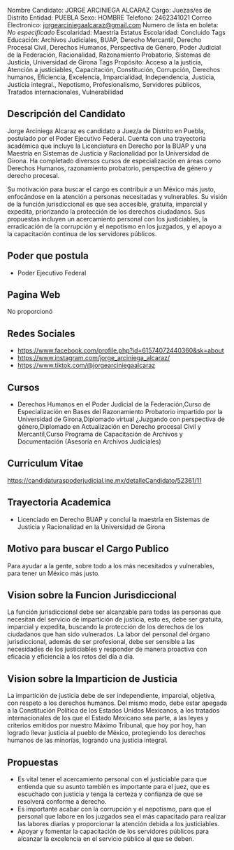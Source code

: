 Nombre Candidato: JORGE ARCINIEGA ALCARAZ
Cargo: Juezas/es de Distrito
Entidad: PUEBLA
Sexo: HOMBRE
Telefono: 2462341021
Correo Electronico: jorgearciniegaalcaraz@gmail.com
Numero de lista en boleta: *No especificado*
Escolaridad: Maestría
Estatus Escolaridad: Concluido
Tags Educación: Archivos Judiciales, BUAP, Derecho Mercantil, Derecho Procesal Civil, Derechos Humanos, Perspectiva de Género, Poder Judicial de la Federación, Racionalidad, Razonamiento Probatorio, Sistemas de Justicia, Universidad de Girona
Tags Propósito: Acceso a la justicia, Atención a justiciables, Capacitación, Constitución, Corrupción, Derechos humanos, Eficiencia, Excelencia, Imparcialidad, Independencia, Justicia, Justicia integral., Nepotismo, Profesionalismo, Servidores públicos, Tratados internacionales, Vulnerabilidad


## Descripción del Candidato 

Jorge Arciniega Alcaraz es candidato a Juez/a de Distrito en Puebla, postulado por el Poder Ejecutivo Federal. Cuenta con una trayectoria académica que incluye la Licenciatura en Derecho por la BUAP y una Maestría en Sistemas de Justicia y Racionalidad por la Universidad de Girona. Ha completado diversos cursos de especialización en áreas como Derechos Humanos, razonamiento probatorio, perspectiva de género y derecho procesal.

Su motivación para buscar el cargo es contribuir a un México más justo, enfocándose en la atención a personas necesitadas y vulnerables. Su visión de la función jurisdiccional es que sea accesible, gratuita, imparcial y expedita, priorizando la protección de los derechos ciudadanos. Sus propuestas incluyen un acercamiento personal con los justiciables, la erradicación de la corrupción y el nepotismo en los juzgados, y el apoyo a la capacitación continua de los servidores públicos.


## Poder que postula

- Poder Ejecutivo Federal


## Pagina Web

No proporcionó


## Redes Sociales

- https://www.facebook.com/profile.php?id=61574072440360&sk=about
- https://www.instagram.com/jorge_arciniega_alcaraz/
- https://www.tiktok.com/@jorgearciniegaalcaraz


## Cursos

- Derechos Humanos en el Poder Judicial de la Federación,Curso de Especialización en Bases del Razonamiento Probatorio impartido por la Universidad de Girona,Diplomado virtual ¿Juzgando con perspectiva de género,Diplomado en Actualización en Derecho procesal Civil y Mercantil,Curso Programa de Capacitación de Archivos y Documentación (Asesoría en Archivos Judiciales)


## Curriculum Vitae

https://candidaturaspoderjudicial.ine.mx/detalleCandidato/52361/11


## Trayectoria Academica

- Licenciado en Derecho BUAP y concluí la maestría en Sistemas de Justicia y Racionalidad en la Universidad de Girona


## Motivo para buscar el Cargo Publico

Para ayudar a la gente, sobre todo a los más necesitados y vulnerables, para tener un México más justo.


## Vision sobre la Funcion Jurisdiccional

La función jurisdiccional debe ser alcanzable para todas las personas que necesitan del servicio de impartición de justicia, esto es, debe ser gratuita, imparcial y expedita, buscando la protección de los derechos de los ciudadanos que han sido vulnerados. La labor del personal del órgano jurisdiccional, además de ser profesional, debe ser sensible a las necesidades de los justiciables y responder de manera proactiva con eficacia y eficiencia a los retos del día a día.


## Vision sobre la Imparticion de Justicia

La impartición de justicia debe de ser independiente, imparcial, objetiva, con respeto a los derechos humanos. Del mismo modo, debe estar apegada a la Constitución Política de los Estados Unidos Mexicanos, a los tratados internacionales de los que el Estado Mexicano sea parte, a las leyes y criterios emitidos por nuestro Máximo Tribunal, que hoy por hoy, han logrado llevar justicia al pueblo de México, protegiendo los derechos humanos de las minorías, logrando una justicia integral.


## Propuestas

- Es vital tener el acercamiento personal con el justiciable para que entienda que su asunto también es importante para el juez, que es escuchado con justicia y tenga la certeza y confianza de que se resolverá conforme a derecho.
- Es importante acabar con la corrupción y el nepotismo, para que el personal que labore en los juzgados sea el más capacitado para realizar las labores diarias y proporcionar la atención debida a los justiciables.
- Apoyar y fomentar la capacitación de los servidores públicos para alcanzar la excelencia en el servicio público al que se deben.

